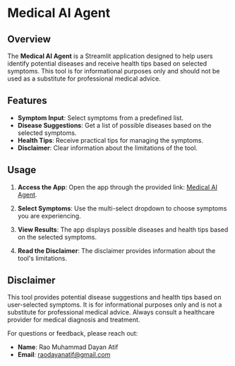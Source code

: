 # Medical AI Agent

## Overview

The **Medical AI Agent** is a Streamlit application designed to help users identify potential diseases and receive health tips based on selected symptoms. This tool is for informational purposes only and should not be used as a substitute for professional medical advice.

## Features

- **Symptom Input**: Select symptoms from a predefined list.
- **Disease Suggestions**: Get a list of possible diseases based on the selected symptoms.
- **Health Tips**: Receive practical tips for managing the symptoms.
- **Disclaimer**: Clear information about the limitations of the tool.

## Usage

1. **Access the App**: Open the app through the provided link: [Medical AI Agent](http://your-streamlit-app-link).

2. **Select Symptoms**: Use the multi-select dropdown to choose symptoms you are experiencing.

3. **View Results**: The app displays possible diseases and health tips based on the selected symptoms.

4. **Read the Disclaimer**: The disclaimer provides information about the tool's limitations.

## Disclaimer

This tool provides potential disease suggestions and health tips based on user-selected symptoms. It is for informational purposes only and is not a substitute for professional medical advice. Always consult a healthcare provider for medical diagnosis and treatment.


For questions or feedback, please reach out:

- **Name**: Rao Muhammad Dayan Atif
- **Email**: raodayanatif@gmail.com

